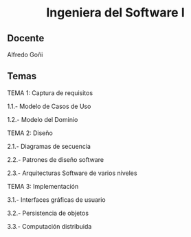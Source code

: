 <h1 align="center"> Ingeniera del Software I  </h1>
<h2> Docente </h2>
Alfredo Goñi

## Temas 
TEMA 1: Captura de requisitos

  1.1.- Modelo de Casos de Uso

  1.2.- Modelo del Dominio

TEMA 2: Diseño

  2.1.- Diagramas de secuencia

  2.2.- Patrones de diseño software

  2.3.- Arquitecturas Software de varios niveles

TEMA 3: Implementación

  3.1.- Interfaces gráficas de usuario

  3.2.- Persistencia de objetos

  3.3.- Computación distribuida
